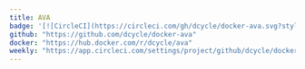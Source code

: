 ```yaml
---
title: AVA
badge: '[![CircleCI](https://circleci.com/gh/dcycle/docker-ava.svg?style=svg)](https://circleci.com/gh/dcycle/docker-ava)'
github: "https://github.com/dcycle/docker-ava"
docker: "https://hub.docker.com/r/dcycle/ava"
weekly: "https://app.circleci.com/settings/project/github/dcycle/docker-ava/triggers"
---
```

